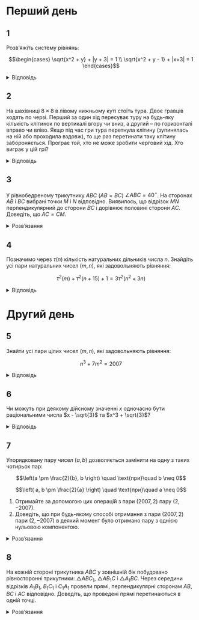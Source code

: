 # Перший день
## 1
Розв’яжіть систему рівнянь:
```math
\begin{cases}
 \sqrt{x^2 + y} + |y + 3| = 1 \\
 \sqrt{x^2 + y - 1} + |x+3| = 1
\end{cases}
```
<details><summary>Відповідь</summary>

$(-2, -3)$
<details><summary>Розв’язання</summary>

З другого рівняння $x^2 + y - 1 \geq 0$, тому $\sqrt{x^2 + y} \geq 1$, тобто умова $|y + 3|>0$ приводить до суперечності. Таким чином $|y + 3| = 0 \iff y = -3$. Тоді з першого рівняння $x^2 + y = x^2 - 3 = 1 \implies x^2 = 4$, тобто $x = \pm 2$. Перевіркою переконуємось, що пара $(-2, -3)$ задовольняє систему, а пара $(2, -3)$ - ні.
</details></details>

## 2
На шахівниці $8 \times 8$ в лівому нижньому куті стоїть тура. Двоє гравців ходять по черзі. Перший за один хід пересуває туру на будь-яку кількість клітинок по вертикалі вгору чи вниз, а другий – по горизонталі вправо чи вліво. Якщо під час гри тура перетнула клітину (зупинялась на ній або проходила вздовж), то ще раз перетинати таку клітину забороняється. Програє той, хто не може зробити черговий хід. Хто виграє у цій грі?
<details><summary>Відповідь</summary>
Перемагає перший гравець
<details><summary>Розв’язання</summary>
Доведемо, що перший завжди виграє завдяки такій стратегії: кожним своїм ходом він ходить до кінця тієї вертикалі, де стоїть фішка, без порушень правил, тобто не перетинаючи ті поля, на яких фішка вже побувала. Це він робить кожного ходу. Тоді другий гравець вже не зможе перетнути ту вертикаль, де фішка вже побувала, оскільки перший гравець так би мовити своїм ходом виключає цю вертикаль з гри. Другий гравець може зробити щонайбільше 7 ходів (усього 8 вертикалей, але ліва з них виключається з гри відразу після ходу першого). Але своїми ходами другий гравець може зменшити кількість вільних клітин на вертикалі максимум на 1, тому на своєму другому ході перший має вертикаль, на якій 7 вільних клітин. І цю перевагу принаймні в одну клітину (один хід) він зможе зберегти до кінця гри.
</details></details>

## 3
У рівнобедреному трикутнику $ABC$ ($AB = BC$) $\angle ABC = 40^\circ$. На сторонах $AB$ і $BC$ вибрані точки $M$ і $N$ відповідно. Виявилось, що відрізок $MN$ перпендикулярний до сторони $BC$ і дорівнює половині сторони $AC$. Доведіть, що $AC = CM$.
<details><summary>Розв’язання</summary>

Кути при основі $AC$ заданого рівнобедреного трикутника $ABC$ дорівнюють по $70^\circ$. Виберемо на стороні $AB$ таку точку $P$, щоб $\angle ACP = 40^\circ$, тоді $\angle CAP = \angle APC = 70^\circ$, тобто $\triangle APC$ – рівнобедрений, тому $AC = PC$. Опустимо перпендикуляр $PQ$ на сторону $BC$. Тоді трикутник $PCQ$ – прямокутний з кутом $\angle PCQ = 30^\circ$, а тому $PQ = \frac{1}{2} AC = MN$. Це означає, що точки $M$, $N$ відповідно співпадають з точками $P$, $Q$, а тому $MC = PC = AC$, що й треба було довести.
</details>

## 4
Позначимо через $\tau(n)$ кількість натуральних дільників числа $n$. Знайдіть усі пари натуральних чисел $(m, n)$, які задовольняють рівняння:
```math
\tau^2(m) + \tau^2(n + 15) + 1 = 3\tau^2(n^2 + 3n)
```
<details><summary>Відповідь</summary>

$(1, 1)$
<details><summary>Розв’язання</summary>

Розглянемо це рівняння за модулем 4: квадрат цілого числа за цим модулем дорівнює 0 або 1. Права частина може приймати лише значення 0 або 3, тому рівність можлива лише при умові, що $\tau^2(m) \equiv \tau^2(n + 15) \equiv \tau^2(n^2 + 3n) \equiv 1 \pmod{4}$. Але це означає, що кожне з чисел $\tau(m)$, $\tau(n + 15)$, $\tau(n^2 + 3n)$ — непарне. Відомо, що непарну кількість дільників має лише квадрат дійсного числа. Усі дільники числа, яке не є квадратом, розбиваються на різні пари дільників, добуток яких в кожній парі дорівнює цьому числу. Таким чином їх загальна кількість парна. Таким чином ми маємо, що числа $m$, $n + 15$, $n^2 + 3n$ є квадратами цілих чисел. Оскільки
```math
(n + 1)^2 = n^2 + 2n + 1 \leq n^2 + 3n < n^2 + 4n + 4 = (n + 2)^2,
```
то число $n^2 + 3n$ може бути квадратом лише, якщо $n^2 + 2n + 1 = n^2 + 3n$, тобто при $n = 1$. Тоді $n^2 + 3n = 4$ і $\tau(n^2 + 3n) = 3$, $n + 15 = 16$ і $\tau(n + 15) = 5$. Тому з початкової рівності знайдемо: $\tau^2(m) = 1$. Але один дільник має єдине натуральне число 1, тому $m = 1$.
</details></details>

# Другий день

## 5
Знайти усі пари цілих чисел $(m, n)$, які задовольняють рівняння:
```math
n^3 + 7m^2 = 2007
```
<details><summary>Відповідь</summary>
рівняння розв’язків немає
<details><summary>Розв’язання</summary>

Розглянемо це рівняння за модулем 7. $n^3$ за цим модулем дорівнює або 0, або 1, або 6, тому і усі ліва частина дорівнює одному з цих трьох чисел. Оскільки $2007 \equiv 5 \pmod{7}$, то задане рівняння в цілих числах розв’язків не має.
</details></details>

## 6
Чи можуть при деякому дійсному значенні $x$ одночасно бути раціональними числа $x - \sqrt{3}$ та $x^3 + \sqrt{3}$?
<details><summary>Відповідь</summary>
не можуть
<details><summary>Розв’язання</summary>

Доведемо методом від супротивного, що не можуть. Припустимо, що при деякому $x$ число $a = x - \sqrt{3}$ – раціональне і $x = a + \sqrt{3}$. Тоді раціональним є також число:
```math
x^3 + \sqrt{3} = (a + \sqrt{3})^3 + \sqrt{3} = a^3 + 3a^2 \sqrt{3} + 9a + 4 \sqrt{3} = (a^3 + 9a) + \sqrt{3}(3a^2 + 4).
```
Звідси число $\sqrt{3}(3a^2 + 4)$ також повинно бути раціональним. А це виконується лише, при умові, що $3a^2 + 4 = 0$, що неможливо. Одержана суперечність завершує доведення.
</details></details>

## 7
Упорядковану пару чисел $(a, b)$ дозволяється замінити на одну з таких чотирьох пар:
```math
\left(a \pm \frac{2}{b}, b \right) \quad \text{при}\quad b \neq 0
```
```math
\left( a, b \pm \frac{2}{a} \right) \quad \text{при}\quad a \neq 0
```
1. Отримайте за допомогою цих операцій з пари $(2007, 2)$ пару $(2, -2007)$.
2. Доведіть, що при будь-якому способі отримання з пари $(2007, 2)$ пари $(2, -2007)$ в деякий момент було отримано пару з однією нульовою компонентою.
<details><summary>Розв’язання</summary>

1. Занумеруємо операції: (1) - $(a + \frac{2}{b}, b)$, (2) - $(a - \frac{2}{b}, b)$, (3) - $(a, b + \frac{2}{a})$, (4) - $(a, b - \frac{2}{a})$. Тоді один з процесів можна описати таким чином:
```math
(2007, 2) \xrightarrow{(2)} (2006, 2) \xrightarrow{(2)} (2005, 2) \xrightarrow{(2)} \ldots \xrightarrow{(2)} (2, 2) \xrightarrow{(4)} (2, 1) \xrightarrow{(4)} (2, 0) \xrightarrow{(4)} \ldots \xrightarrow{(4)} (2, -2007).
```
2. Якщо розглянути в кожний момент добуток компонент пари, то при виконанні будь-якої з чотирьох операцій цей добуток зміниться на 2. В початковий момент добуток дорівнює 4014, а в кінцевий дорівнює $-4014$. Тому обов’язково при таких перетвореннях настане момент, коли добуток компонент пари дорівнює нулеві, що й доводить твердження.
</details>

## 8
На кожній стороні трикутника $ABC$ у зовнішній бік побудовано рівносторонні трикутники: $\triangle ABC_1$, $\triangle AB_1C$ і $\triangle A_1BC$. Через середини відрізків $A_1B_1$, $B_1C_1$ і $C_1A_1$ провели прямі, перпендикулярні сторонам $AB$, $BC$ і $AC$ відповідно. Доведіть, що проведені прямі перетинаються в одній точці.
<details><summary>Розв’язання</summary>

Нехай $M$, $N$, $L$, $K$, $D$, $P$ відповідно середини відрізків $AC_1$, $AB_1$, $AB$, $AC$, $B_1C_1$, $BC$. Покажемо, що рівними є трикутники $MLD$ та $DKN$. Дійсно, $ML = AM = DN$, за властивостями середніх ліній правильного трикутника, аналогічно $MD = AN = NK$. $\angle LMD = \angle LMA - \angle DMA = 60^\circ - \angle DMA = 60^\circ - \angle DNA = \angle ANK - \angle DNA = \angle KND$, тобто за двома сторонами та кутом між ними встановлюємо, що трикутники рівні. Але це означає, що $DL = DK$, тому $DE$ – перпендикуляр до $BC$ є також перпендикуляром до $LK$, а з рівності $DL = DK$ він є серединними перпендикуляром до відрізка $LK$. Таким чином, проведені в умові задачі перпендикуляри є серединними перпендикулярами до сторін трикутника $LKP$ – середнього трикутника $ABC$, а тому вони перетинаються в одній точці – центрі описаного навколо $\triangle LKP$ кола.

Зауважимо, що це твердження не залежить від того, як проходить відрізок $B_1C_1$ – перетинаючи сторони $AB$, $BC$ чи ні. В іншому випадку просто рівність відповідних кутів доводиться аналогічно, з додаванням до кутів в $60^\circ$.
</details>